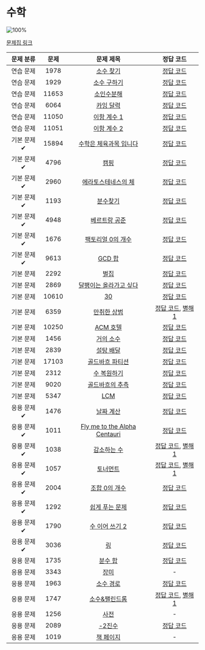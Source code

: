 # 수학

![100%](https://progress-bar.dev/36/?scale=39&title=progress&width=500&color=babaca&suffix=/39)

[문제집 링크](https://www.acmicpc.net/workbook/view/8174)

| 문제 분류 | 문제 | 문제 제목 | 정답 코드 |
| :--: | :--: | :--: | :--: |
| 연습 문제 | 1978 | [소수 찾기](https://www.acmicpc.net/problem/1978) | [정답 코드](../0x12/solutions/1978.cpp) |
| 연습 문제 | 1929 | [소수 구하기](https://www.acmicpc.net/problem/1929) | [정답 코드](../0x12/solutions/1929.cpp) |
| 연습 문제 | 11653 | [소인수분해](https://www.acmicpc.net/problem/11653) | [정답 코드](../0x12/solutions/11653.cpp) |
| 연습 문제 | 6064 | [카잉 달력](https://www.acmicpc.net/problem/6064) | [정답 코드](../0x12/solutions/6064.cpp) |
| 연습 문제 | 11050 | [이항 계수 1](https://www.acmicpc.net/problem/11050) | [정답 코드](../0x12/solutions/11050.cpp) |
| 연습 문제 | 11051 | [이항 계수 2](https://www.acmicpc.net/problem/11051) | [정답 코드](../0x12/solutions/11051.cpp) |
| 기본 문제✔ | 15894 | [수학은 체육과목 입니다](https://www.acmicpc.net/problem/15894) | [정답 코드](../0x12/solutions/15894.cpp) |
| 기본 문제✔ | 4796 | [캠핑](https://www.acmicpc.net/problem/4796) | [정답 코드](../0x12/solutions/4796.cpp) |
| 기본 문제✔ | 2960 | [에라토스테네스의 체](https://www.acmicpc.net/problem/2960) | [정답 코드](../0x12/solutions/2960.cpp) |
| 기본 문제✔ | 1193 | [분수찾기](https://www.acmicpc.net/problem/1193) | [정답 코드](../0x12/solutions/1193.cpp) |
| 기본 문제✔ | 4948 | [베르트랑 공준](https://www.acmicpc.net/problem/4948) | [정답 코드](../0x12/solutions/4948.cpp) |
| 기본 문제✔ | 1676 | [팩토리얼 0의 개수](https://www.acmicpc.net/problem/1676) | [정답 코드](../0x12/solutions/1676.cpp) |
| 기본 문제✔ | 9613 | [GCD 합](https://www.acmicpc.net/problem/9613) | [정답 코드](../0x12/solutions/9613.cpp) |
| 기본 문제 | 2292 | [벌집](https://www.acmicpc.net/problem/2292) | [정답 코드](../0x12/solutions/2292.cpp) |
| 기본 문제 | 2869 | [달팽이는 올라가고 싶다](https://www.acmicpc.net/problem/2869) | [정답 코드](../0x12/solutions/2869.cpp) |
| 기본 문제 | 10610 | [30](https://www.acmicpc.net/problem/10610) | [정답 코드](../0x12/solutions/10610.cpp) |
| 기본 문제 | 6359 | [만취한 상범](https://www.acmicpc.net/problem/6359) | [정답 코드](../0x12/solutions/6359.cpp), [별해 1](../0x12/solutions/6359_1.cpp) |
| 기본 문제 | 10250 | [ACM 호텔](https://www.acmicpc.net/problem/10250) | [정답 코드](../0x12/solutions/10250.cpp) |
| 기본 문제 | 1456 | [거의 소수](https://www.acmicpc.net/problem/1456) | [정답 코드](../0x12/solutions/1456.cpp) |
| 기본 문제 | 2839 | [설탕 배달](https://www.acmicpc.net/problem/2839) | [정답 코드](../0x12/solutions/2839.cpp) |
| 기본 문제 | 17103 | [골드바흐 파티션](https://www.acmicpc.net/problem/17103) | [정답 코드](../0x12/solutions/17103.cpp) |
| 기본 문제 | 2312 | [수 복원하기](https://www.acmicpc.net/problem/2312) | [정답 코드](../0x12/solutions/2312.cpp) |
| 기본 문제 | 9020 | [골드바흐의 추측](https://www.acmicpc.net/problem/9020) | [정답 코드](../0x12/solutions/9020.cpp) |
| 기본 문제 | 5347 | [LCM](https://www.acmicpc.net/problem/5347) | [정답 코드](../0x12/solutions/5347.cpp) |
| 응용 문제✔ | 1476 | [날짜 계산](https://www.acmicpc.net/problem/1476) | [정답 코드](../0x12/solutions/1476.cpp) |
| 응용 문제✔ | 1011 | [Fly me to the Alpha Centauri](https://www.acmicpc.net/problem/1011) | [정답 코드](../0x12/solutions/1011.cpp) |
| 응용 문제✔ | 1038 | [감소하는 수](https://www.acmicpc.net/problem/1038) | [정답 코드](../0x12/solutions/1038.cpp), [별해 1](../0x12/solutions/1038_1.cpp) |
| 응용 문제✔ | 1057 | [토너먼트](https://www.acmicpc.net/problem/1057) | [정답 코드](../0x12/solutions/1057.cpp), [별해 1](../0x12/solutions/1057_1.cpp) |
| 응용 문제✔ | 2004 | [조합 0의 개수](https://www.acmicpc.net/problem/2004) | [정답 코드](../0x12/solutions/2004.cpp) |
| 응용 문제✔ | 1292 | [쉽게 푸는 문제](https://www.acmicpc.net/problem/1292) | [정답 코드](../0x12/solutions/1292.cpp) |
| 응용 문제✔ | 1790 | [수 이어 쓰기 2](https://www.acmicpc.net/problem/1790) | [정답 코드](../0x12/solutions/1790.cpp) |
| 응용 문제✔ | 3036 | [링](https://www.acmicpc.net/problem/3036) | [정답 코드](../0x12/solutions/3036.cpp) |
| 응용 문제 | 1735 | [분수 합](https://www.acmicpc.net/problem/1735) | [정답 코드](../0x12/solutions/1735.cpp) |
| 응용 문제 | 3343 | [장미](https://www.acmicpc.net/problem/3343) | - |
| 응용 문제 | 1963 | [소수 경로](https://www.acmicpc.net/problem/1963) | [정답 코드](../0x12/solutions/1963.cpp) |
| 응용 문제 | 1747 | [소수&amp;팰린드롬](https://www.acmicpc.net/problem/1747) | [정답 코드](../0x12/solutions/1747.cpp), [별해 1](../0x12/solutions/1747_1.cpp) |
| 응용 문제 | 1256 | [사전](https://www.acmicpc.net/problem/1256) | - |
| 응용 문제 | 2089 | [-2진수](https://www.acmicpc.net/problem/2089) | [정답 코드](../0x12/solutions/2089.cpp) |
| 응용 문제 | 1019 | [책 페이지](https://www.acmicpc.net/problem/1019) | - |
